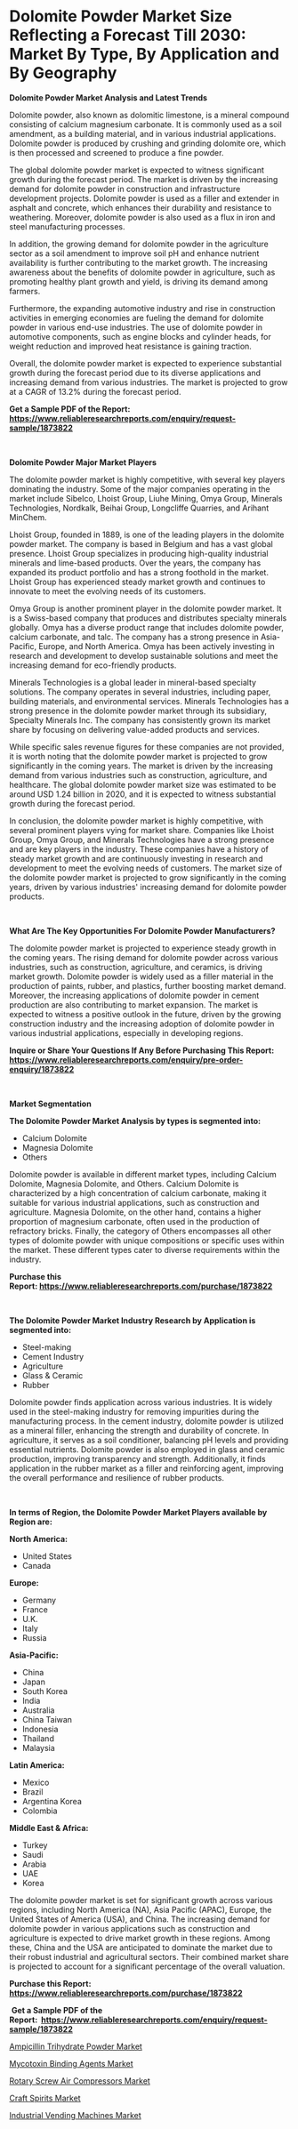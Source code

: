 <p><h1>Dolomite Powder Market Size Reflecting a Forecast Till 2030: Market By Type, By Application and By Geography</h1></p><p><strong>Dolomite Powder Market Analysis and Latest Trends</strong></p>
<p><p>Dolomite powder, also known as dolomitic limestone, is a mineral compound consisting of calcium magnesium carbonate. It is commonly used as a soil amendment, as a building material, and in various industrial applications. Dolomite powder is produced by crushing and grinding dolomite ore, which is then processed and screened to produce a fine powder.</p><p>The global dolomite powder market is expected to witness significant growth during the forecast period. The market is driven by the increasing demand for dolomite powder in construction and infrastructure development projects. Dolomite powder is used as a filler and extender in asphalt and concrete, which enhances their durability and resistance to weathering. Moreover, dolomite powder is also used as a flux in iron and steel manufacturing processes.</p><p>In addition, the growing demand for dolomite powder in the agriculture sector as a soil amendment to improve soil pH and enhance nutrient availability is further contributing to the market growth. The increasing awareness about the benefits of dolomite powder in agriculture, such as promoting healthy plant growth and yield, is driving its demand among farmers.</p><p>Furthermore, the expanding automotive industry and rise in construction activities in emerging economies are fueling the demand for dolomite powder in various end-use industries. The use of dolomite powder in automotive components, such as engine blocks and cylinder heads, for weight reduction and improved heat resistance is gaining traction.</p><p>Overall, the dolomite powder market is expected to experience substantial growth during the forecast period due to its diverse applications and increasing demand from various industries. The market is projected to grow at a CAGR of 13.2% during the forecast period.</p></p>
<p><strong>Get a Sample PDF of the Report:&nbsp; <a href="https://www.reliableresearchreports.com/enquiry/request-sample/1873822">https://www.reliableresearchreports.com/enquiry/request-sample/1873822</a></strong></p>
<p>&nbsp;</p>
<p><strong>Dolomite Powder Major Market Players</strong></p>
<p><p>The dolomite powder market is highly competitive, with several key players dominating the industry. Some of the major companies operating in the market include Sibelco, Lhoist Group, Liuhe Mining, Omya Group, Minerals Technologies, Nordkalk, Beihai Group, Longcliffe Quarries, and Arihant MinChem.</p><p>Lhoist Group, founded in 1889, is one of the leading players in the dolomite powder market. The company is based in Belgium and has a vast global presence. Lhoist Group specializes in producing high-quality industrial minerals and lime-based products. Over the years, the company has expanded its product portfolio and has a strong foothold in the market. Lhoist Group has experienced steady market growth and continues to innovate to meet the evolving needs of its customers.</p><p>Omya Group is another prominent player in the dolomite powder market. It is a Swiss-based company that produces and distributes specialty minerals globally. Omya has a diverse product range that includes dolomite powder, calcium carbonate, and talc. The company has a strong presence in Asia-Pacific, Europe, and North America. Omya has been actively investing in research and development to develop sustainable solutions and meet the increasing demand for eco-friendly products.</p><p>Minerals Technologies is a global leader in mineral-based specialty solutions. The company operates in several industries, including paper, building materials, and environmental services. Minerals Technologies has a strong presence in the dolomite powder market through its subsidiary, Specialty Minerals Inc. The company has consistently grown its market share by focusing on delivering value-added products and services.</p><p>While specific sales revenue figures for these companies are not provided, it is worth noting that the dolomite powder market is projected to grow significantly in the coming years. The market is driven by the increasing demand from various industries such as construction, agriculture, and healthcare. The global dolomite powder market size was estimated to be around USD 1.24 billion in 2020, and it is expected to witness substantial growth during the forecast period.</p><p>In conclusion, the dolomite powder market is highly competitive, with several prominent players vying for market share. Companies like Lhoist Group, Omya Group, and Minerals Technologies have a strong presence and are key players in the industry. These companies have a history of steady market growth and are continuously investing in research and development to meet the evolving needs of customers. The market size of the dolomite powder market is projected to grow significantly in the coming years, driven by various industries' increasing demand for dolomite powder products.</p></p>
<p>&nbsp;</p>
<p><strong>What Are The Key Opportunities For Dolomite Powder Manufacturers?</strong></p>
<p><p>The dolomite powder market is projected to experience steady growth in the coming years. The rising demand for dolomite powder across various industries, such as construction, agriculture, and ceramics, is driving market growth. Dolomite powder is widely used as a filler material in the production of paints, rubber, and plastics, further boosting market demand. Moreover, the increasing applications of dolomite powder in cement production are also contributing to market expansion. The market is expected to witness a positive outlook in the future, driven by the growing construction industry and the increasing adoption of dolomite powder in various industrial applications, especially in developing regions.</p></p>
<p><strong>Inquire or Share Your Questions If Any Before Purchasing This Report: <a href="https://www.reliableresearchreports.com/enquiry/pre-order-enquiry/1873822">https://www.reliableresearchreports.com/enquiry/pre-order-enquiry/1873822</a></strong></p>
<p>&nbsp;</p>
<p><strong>Market Segmentation</strong></p>
<p><strong>The Dolomite Powder Market Analysis by types is segmented into:</strong></p>
<p><ul><li>Calcium Dolomite</li><li>Magnesia Dolomite</li><li>Others</li></ul></p>
<p><p>Dolomite powder is available in different market types, including Calcium Dolomite, Magnesia Dolomite, and Others. Calcium Dolomite is characterized by a high concentration of calcium carbonate, making it suitable for various industrial applications, such as construction and agriculture. Magnesia Dolomite, on the other hand, contains a higher proportion of magnesium carbonate, often used in the production of refractory bricks. Finally, the category of Others encompasses all other types of dolomite powder with unique compositions or specific uses within the market. These different types cater to diverse requirements within the industry.</p></p>
<p><strong>Purchase this Report:&nbsp;<a href="https://www.reliableresearchreports.com/purchase/1873822">https://www.reliableresearchreports.com/purchase/1873822</a></strong></p>
<p>&nbsp;</p>
<p><strong>The Dolomite Powder Market Industry Research by Application is segmented into:</strong></p>
<p><ul><li>Steel-making</li><li>Cement Industry</li><li>Agriculture</li><li>Glass & Ceramic</li><li>Rubber</li></ul></p>
<p><p>Dolomite powder finds application across various industries. It is widely used in the steel-making industry for removing impurities during the manufacturing process. In the cement industry, dolomite powder is utilized as a mineral filler, enhancing the strength and durability of concrete. In agriculture, it serves as a soil conditioner, balancing pH levels and providing essential nutrients. Dolomite powder is also employed in glass and ceramic production, improving transparency and strength. Additionally, it finds application in the rubber market as a filler and reinforcing agent, improving the overall performance and resilience of rubber products.</p></p>
<p>&nbsp;</p>
<p><strong>In terms of Region, the Dolomite Powder Market Players available by Region are:</strong></p>
<p>
    <p> <strong> North America: </strong>
        <ul>
            <li>United States</li>
            <li>Canada</li>
        </ul>
        </p> 
    <p> <strong> Europe: </strong>
        <ul>
            <li>Germany</li>
            <li>France</li>
            <li>U.K.</li>
            <li>Italy</li>
            <li>Russia</li>
        </ul>
        </p> 
    <p> <strong> Asia-Pacific: </strong>
        <ul>
            <li>China</li>
            <li>Japan</li>
            <li>South Korea</li>
            <li>India</li>
            <li>Australia</li>
            <li>China Taiwan</li>
            <li>Indonesia</li>
            <li>Thailand</li>
            <li>Malaysia</li>
        </ul>
        </p> 
    <p> <strong> Latin America: </strong>
        <ul>
            <li>Mexico</li>
            <li>Brazil</li>
            <li>Argentina Korea</li>
            <li>Colombia</li>
        </ul>
        </p> 
    <p> <strong> Middle East & Africa: </strong>
        <ul>
            <li>Turkey</li>
            <li>Saudi</li>
            <li>Arabia</li>
            <li>UAE</li>
            <li>Korea</li>
        </ul>
    </p>
    </p>
<p><p>The dolomite powder market is set for significant growth across various regions, including North America (NA), Asia Pacific (APAC), Europe, the United States of America (USA), and China. The increasing demand for dolomite powder in various applications such as construction and agriculture is expected to drive market growth in these regions. Among these, China and the USA are anticipated to dominate the market due to their robust industrial and agricultural sectors. Their combined market share is projected to account for a significant percentage of the overall valuation.</p></p>
<p><strong>Purchase this Report: <a href="https://www.reliableresearchreports.com/purchase/1873822">https://www.reliableresearchreports.com/purchase/1873822</a></strong></p>
<p>&nbsp;<strong>Get a Sample PDF of the Report:&nbsp;&nbsp;<a href="https://www.reliableresearchreports.com/enquiry/request-sample/1873822">https://www.reliableresearchreports.com/enquiry/request-sample/1873822</a></strong></p>
<p><strong></strong></p>
<p><p><a href="https://github.com/sofyaavrova/Market-Research-Report-List-1/blob/main/ampicillin-trihydrate-powder-market.md">Ampicillin Trihydrate Powder Market</a></p><p><a href="https://github.com/kholmovskayalyudmila/Market-Research-Report-List-1/blob/main/mycotoxin-binding-agents-market.md">Mycotoxin Binding Agents Market</a></p><p><a href="https://medium.com/@dinafritsch/rotary-screw-air-compressors-market-the-key-to-successful-business-strategy-forecast-till-2030-7a62564f8045">Rotary Screw Air Compressors Market</a></p><p><a href="https://medium.com/@mariliehowe/craft-spirits-market-trends-and-market-analysis-forecasted-for-period-2023-2030-dd03ff2288ec">Craft Spirits Market</a></p><p><a href="https://medium.com/@aliwilldvm/industrial-vending-machines-market-size-market-outlook-and-market-forecast-2023-to-2030-831330e3cd41">Industrial Vending Machines Market</a></p></p>